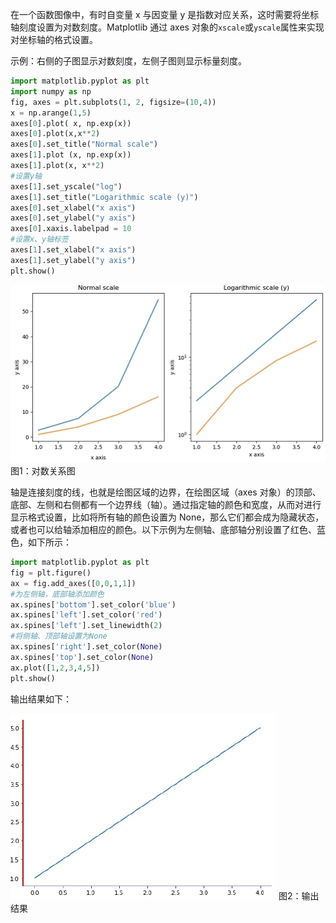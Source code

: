 在一个函数图像中，有时自变量 x 与因变量 y 是指数对应关系，这时需要将坐标轴刻度设置为对数刻度。Matplotlib 通过 axes 对象的`xscale`或`yscale`属性来实现对坐标轴的格式设置。

示例：右侧的子图显示对数刻度，左侧子图则显示标量刻度。

```python
import matplotlib.pyplot as plt
import numpy as np
fig, axes = plt.subplots(1, 2, figsize=(10,4))
x = np.arange(1,5)
axes[0].plot( x, np.exp(x))
axes[0].plot(x,x**2)
axes[0].set_title("Normal scale")
axes[1].plot (x, np.exp(x))
axes[1].plot(x, x**2)
#设置y轴
axes[1].set_yscale("log")
axes[1].set_title("Logarithmic scale (y)")
axes[0].set_xlabel("x axis")
axes[0].set_ylabel("y axis")
axes[0].xaxis.labelpad = 10
#设置x、y轴标签
axes[1].set_xlabel("x axis")
axes[1].set_ylabel("y axis")
plt.show()
```

![对数关系图](res/13105V0H-0.gif)
图1：对数关系图


轴是连接刻度的线，也就是绘图区域的边界，在绘图区域（axes 对象）的顶部、底部、左侧和右侧都有一个边界线（轴）。通过指定轴的颜色和宽度，从而对进行显示格式设置，比如将所有轴的颜色设置为 None，那么它们都会成为隐藏状态，或者也可以给轴添加相应的颜色。以下示例为左侧轴、底部轴分别设置了红色、蓝色，如下所示：

```python
import matplotlib.pyplot as plt
fig = plt.figure()
ax = fig.add_axes([0,0,1,1])
#为左侧轴，底部轴添加颜色
ax.spines['bottom'].set_color('blue')
ax.spines['left'].set_color('red')
ax.spines['left'].set_linewidth(2)
#将侧轴、顶部轴设置为None
ax.spines['right'].set_color(None)
ax.spines['top'].set_color(None)
ax.plot([1,2,3,4,5])
plt.show()
```

输出结果如下：

![matplotlib绘图](res/13105RK9-1.gif)
图2：输出结果